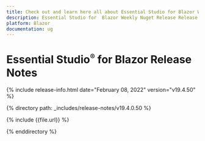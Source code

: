 ```yaml
---
title: Check out and learn here all about Essential Studio for Blazor Weekly Nuget Release Notes and much more 
description: Essential Studio for  Blazor Weekly Nuget Release Release Notes  
platform: Blazor
documentation: ug
---
```


# Essential Studio<sup style="font-size:70%">&reg;</sup> for  Blazor  Release Notes  

{% include release-info.html date="February 08, 2022"  version="v19.4.50" %} 

{% directory path: _includes/release-notes/v19.4.0.50 %}

{% include {{file.url}} %}

{% enddirectory %}